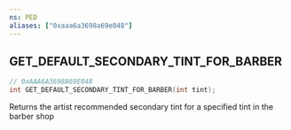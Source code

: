 ```yaml
---
ns: PED
aliases: ["0xaaa6a3698a69e048"]
---
```

## GET_DEFAULT_SECONDARY_TINT_FOR_BARBER

```c
// 0xAAA6A3698A69E048
int GET_DEFAULT_SECONDARY_TINT_FOR_BARBER(int tint);
```

Returns the artist recommended secondary tint for a specified tint in the barber shop

